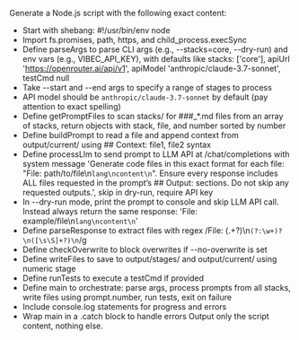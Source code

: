 Generate a Node.js script with the following exact content:
- Start with shebang: #!/usr/bin/env node
- Import fs.promises, path, https, and child_process.execSync
- Define parseArgs to parse CLI args (e.g., --stacks=core, --dry-run) and env vars (e.g., VIBEC_API_KEY), with defaults like stacks: ['core'], apiUrl 'https://openrouter.ai/api/v1', apiModel 'anthropic/claude-3.7-sonnet', testCmd null
- Take --start and --end args to specify a range of stages to process
- API model should be `anthropic/claude-3.7-sonnet` by default (pay attention to exact spelling)
- Define getPromptFiles to scan stacks/<stack> for ###_*.md files from an array of stacks, return objects with stack, file, and number sorted by number
- Define buildPrompt to read a file and append context from output/current/ using ## Context: file1, file2 syntax
- Define processLlm to send prompt to LLM API at /chat/completions with system message 'Generate code files in this exact format for each file: "File: path/to/file\n```lang\ncontent\n```". Ensure every response includes ALL files requested in the prompt’s ## Output: sections. Do not skip any requested outputs.', skip in dry-run, require API key
- In --dry-run mode, print the prompt to console and skip LLM API call. Instead always return the same response: 'File: example/file\n```lang\ncontent\n```'
- Define parseResponse to extract files with regex /File: (.+?)\n```(?:\w+)?\n([\s\S]+?)\n```/g
- Define checkOverwrite to block overwrites if --no-overwrite is set
- Define writeFiles to save to output/stages/<stage> and output/current/ using numeric stage
- Define runTests to execute a testCmd if provided
- Define main to orchestrate: parse args, process prompts from all stacks, write files using prompt.number, run tests, exit on failure
- Include console.log statements for progress and errors
- Wrap main in a .catch block to handle errors
Output only the script content, nothing else.